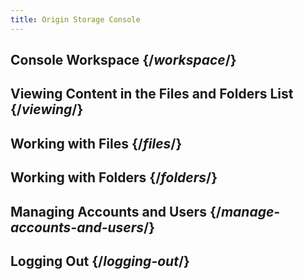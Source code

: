 ```yaml
---
title: Origin Storage Console
---
```

## Console Workspace  {/*workspace*/}

## Viewing Content in the Files and Folders List  {/*viewing*/}

## Working with Files  {/*files*/}

## Working with Folders  {/*folders*/}

## Managing Accounts and Users  {/*manage-accounts-and-users*/}

## Logging Out  {/*logging-out*/}
